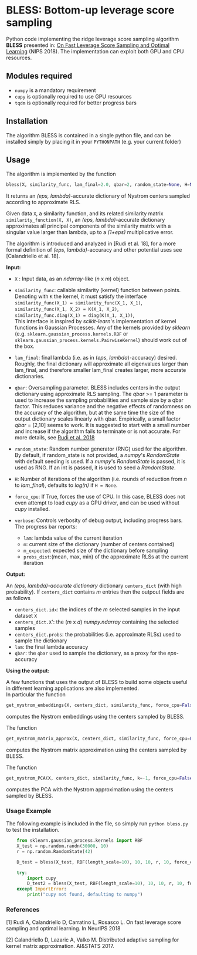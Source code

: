 # BLESS: Bottom-up leverage score sampling
Python code implementing the ridge leverage score sampling algorithm __BLESS__ presented in:
[On Fast Leverage Score Sampling and Optimal Learning](https://arxiv.org/abs/1810.13258) (NIPS 2018).
The implementation can exploit both GPU and CPU resources.

## Modules required

* `numpy` is a mandatory requirement
* `cupy` is optionally required to use GPU resources
* `tqdm` is optionally required for better progress bars

## Installation
The algorithm BLESS is contained in a single python file, and can be installed simply by placing it in your `PYTHONPATH` (e.g. your current folder)

## Usage
The algorithm is implemented by the function
```python
bless(X, similarity_func, lam_final=2.0, qbar=2, random_state=None, H=None, force_cpu=False, verbose=True)
```
It returns an *(eps, lambda)*-accurate dictionary of Nystrom centers sampled according to approximate RLS.

Given data `X`, a similarity function, and its related similarity matrix `similarity_function(X, X)`,
an *(eps, lambda)*-accurate dictionary approximates all principal components of the similarity matrix
with a singular value larger than lambda, up to a *(1+eps)* multiplicative error.

The algorithm is introduced and analyzed in [Rudi et al. 18], for a more formal
definition of *(eps, lambda)*-accuracy and other potential uses see [Calandriello et al. 18].


**Input:**

* `X` : Input data, as an *ndarray*-like (*n* x *m*) object.

* `similarity_func`: callable similarity (kernel) function between points. Denoting with `K` the kernel, it must satisfy the interface\
`similarity_func(X_1) = similarity_func(X_1, X_1)`,\
`similarity_func(X_1, X_2) = K(X_1, X_2)`,\
`similarity_func.diag(X_1) = diag(K(X_1, X_1))`,\
This interface is inspired by *scikit-learn*'s implementation of kernel functions in Gaussian Processes.
Any of the kernels provided by *sklearn* (e.g. `sklearn.gaussian_process.kernels.RBF` or
`sklearn.gaussian_process.kernels.PairwiseKernel`) should work out of the box.

* `lam_final`: final lambda (i.e. as in (*eps*, *lambda*)-accuracy) desired. Roughly, the final dictionary will approximate all eigenvalues larger than lam\_final, and therefore smaller lam_final creates larger, more accurate dictionaries.

* `qbar`: Oversampling parameter. BLESS includes centers in the output dictionary using approximate RLS sampling.
        The *qbar* >= 1 parameter is used to increase the sampling probabilities and sample size by a qbar factor.
        This reduces variance and the negative effects of randomness on the accuracy of the algorithm,
        but at the same time the size of the output dictionary scales linearly with qbar.
        Empirically, a small factor *qbar* = [2,10] seems to work. It is suggested to start with a small number and
        increase if the algorithm fails to terminate or is not accurate.
        For more details, see [Rudi et al. 2018](https://arxiv.org/abs/1810.13258)

* `random_state`: Random number generator (RNG) used for the algorithm. By default, if random_state is not provided, a *numpy*'s *RandomState* with default seeding is used. If a *numpy*'s *RandomState* is passed, it is used as RNG. If an int is passed, it is used to seed a *RandomState*.

* `H`: Number of iterations of the algorithm (i.e. rounds of reduction from *n* to *lam_final*), defaults to *log(n)* if `H = None`.

* `force_cpu`: If True, forces the use of CPU. In this case, BLESS does not even attempt to load *cupy* as a GPU driver, and can be used without *cupy* installed.

* `verbose`: Controls verbosity of debug output, including progress bars.
   The progress bar reports:
   - `lam`: lambda value of the current iteration
   - `m`: current size of the dictionary (number of centers contained)
   - `m_expected`: expected size of the dictionary before sampling
   - `probs_dist`:(mean, max, min) of the approximate RLSs at the current iteration

**Output:**

An *(eps, lambda)-accurate dictionary* dictionary `centers_dict` (with high probability).
If `centers_dict` contains *m* entries then the outpout fields are as follows

* `centers_dict.idx`: the indices of the *m* selected samples in the input dataset `X`
* `centers_dict.X`': the (*m* x *d*) *numpy.ndarray* containing the selected samples
* `centers_dict.probs`: the probabilities (i.e. approximate RLSs) used to sample the dictionary
* `lam`: the final lambda accuracy
* `qbar`: the `qbar` used to sample the dictionary, as a proxy for the *eps*-accuracy

**Using the output:**

A few functions that uses the output of BLESS to build some objects useful in different learning applications are also implemented.\
In particular the function
```python
get_nystrom_embeddings(X, centers_dict, similarity_func, force_cpu=False)
```
computes the Nystrom embeddings using the centers sampled by BLESS.

The function
```python
get_nystrom_matrix_approx(X, centers_dict, similarity_func, force_cpu=False)
```
computes the Nystrom matrix approximation using the centers sampled by BLESS.

The function
```python
get_nystrom_PCA(X, centers_dict, similarity_func, k=-1, force_cpu=False)
```
computes the PCA with the Nystrom approximation using the centers sampled by BLESS.

### Usage Example

The following example is included in the file, so simply run `python bless.py` to test the installation.

```python
    from sklearn.gaussian_process.kernels import RBF
    X_test = np.random.randn(30000, 10)
    r = np.random.RandomState(42)

    D_test = bless(X_test, RBF(length_scale=10), 10, 10, r, 10, force_cpu=True)

    try:
        import cupy
        D_test2 = bless(X_test, RBF(length_scale=10), 10, 10, r, 10, force_cpu=False)
    except ImportError:
        print("cupy not found, defaulting to numpy")
```

### References
[1] Rudi A, Calandriello D, Carratino L, Rosasco L.
           On fast leverage score sampling and optimal learning. In NeurIPS 2018

[2] Calandriello D, Lazaric A, Valko M.
           Distributed adaptive sampling for kernel matrix approximation. AI&STATS 2017.

